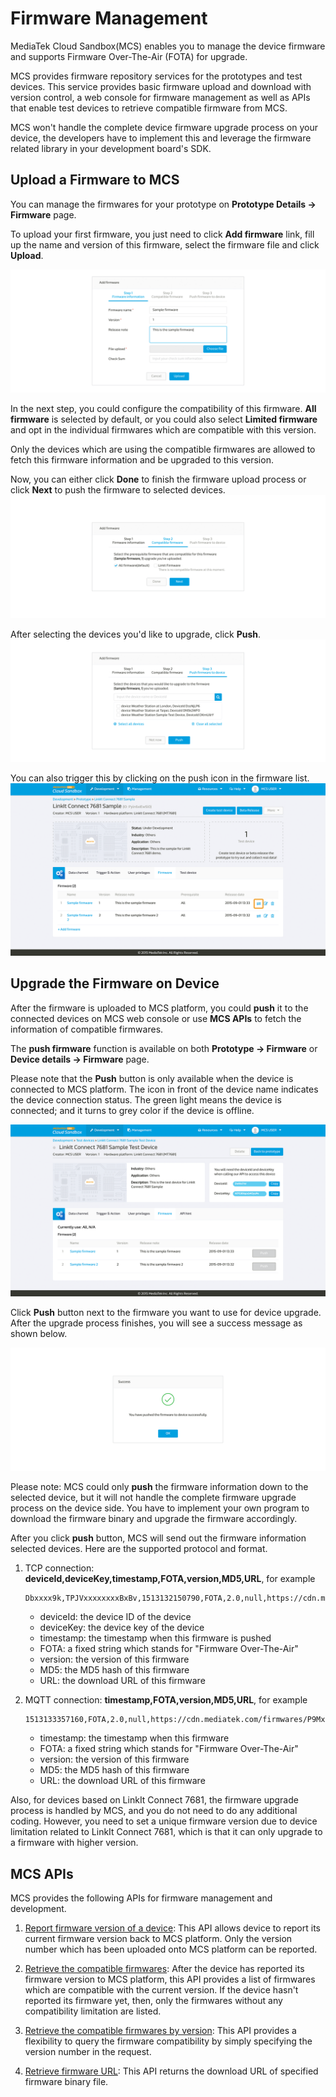 # Firmware Management

MediaTek Cloud Sandbox(MCS) enables you to manage the device firmware and supports Firmware Over-The-Air (FOTA) for upgrade.

MCS provides firmware repository services for the prototypes and test devices. This service provides basic firmware upload and download with version control, a web console for firmware management as well as APIs that enable test devices to retrieve compatible firmware from MCS.

MCS won't handle the complete device firmware upgrade process on your device, the developers have to implement this and leverage the firmware related library in your development board's SDK.

## Upload a Firmware to MCS
You can manage the firmwares for your prototype on **Prototype Details -> Firmware** page. 

To upload your first firmware, you just need to click **Add firmware** link, fill up the name and version of this firmware, select the firmware file and click **Upload**.

![](../images/Firmware/img_firmware_01.png)


In the next step, you could configure the compatibility of this firmware. **All firmware** is selected by default, or you could also select **Limited firmware** and opt in the individual firmwares which are compatible with this version. 

Only the devices which are using the compatible firmwares are allowed to fetch this firmware information and be upgraded to this version.

Now, you can either click **Done** to finish the firmware upload process or click **Next** to push the firmware to selected devices.
![](../images/Firmware/img_firmware_02.png)


After selecting the devices you'd like to upgrade, click **Push**. 
![](../images/Firmware/img_firmware_03.png)

You can also trigger this by clicking on the push icon in the firmware list.
![](../images/Firmware/img_firmware_04.png)

## Upgrade the Firmware on Device

After the firmware is uploaded to MCS platform, you could **push** it to the connected devices on MCS web console or use **MCS APIs** to fetch the information of compatible firmwares.

The **push firmware** function is available on both **Prototype -> Firmware** or **Device details -> Firmware** page.

Please note that the **Push** button is only available when the device is connected to MCS platform. The icon in front of the device name indicates the device connection status. The green light means the device is connected; and it turns to grey color if the device is offline.

![](../images/Firmware/img_firmware_05.png)

Click **Push** button next to the firmware you want to use for device upgrade. After the upgrade process finishes, you will see a success message as shown below.

![](../images/Firmware/img_firmware_06.png)


Please note: MCS could only **push** the firmware information down to the selected device, but it will not handle the complete firmware upgrade process on the device side. You have to implement your own program to download the firmware binary and upgrade the firmware accordingly.

After you click **push** button, MCS will send out the firmware information selected devices. Here are the supported protocol and format.

1. TCP connection: **deviceId,deviceKey,timestamp,FOTA,version,MD5,URL**, for example

	```
	Dbxxxx9k,TPJVxxxxxxxxBxBv,1513132150790,FOTA,2.0,null,https://cdn.mediatek.com/firmwares/P9MxxxxxxbTK/6a94dxxxxxxxxxxxxxxxxxxxx61f5df/a.bin
	```
	
	* deviceId: the device ID of the device
	* deviceKey: the device key of the device
	* timestamp: the timestamp when this firmware is pushed
	* FOTA: a fixed string which stands for "Firmware Over-The-Air"
	* version: the version of this firmware
	* MD5: the MD5 hash of this firmware
	* URL: the download URL of this firmware

2. MQTT connection: **timestamp,FOTA,version,MD5,URL**, for example

	```
	1513133357160,FOTA,2.0,null,https://cdn.mediatek.com/firmwares/P9MxxxxxxbTK/6a94dxxxxxxxxxxxxxxxxxxxx61f5df/a.bin
	```

	* timestamp: the timestamp when this firmware
	* FOTA: a fixed string which stands for "Firmware Over-The-Air"
	* version: the version of this firmware
	* MD5: the MD5 hash of this firmware
	* URL: the download URL of this firmware

Also, for devices based on LinkIt Connect 7681, the firmware upgrade process is handled by MCS, and you do not need to do any additional coding. However, you need to set a unique firmware version due to device limitation related to LinkIt Connect 7681, which is that it can only upgrade to a firmware with higher version.

## MCS APIs

MCS provides the following APIs for firmware management and development.

1. [Report firmware version of a device](http://mcs.mediatek.com/resources/latest/api_references/#report-device-firmware): This API allows device to report its current firmware version back to MCS platform. Only the version number which has been uploaded onto MCS platform can be reported.

2. [Retrieve the compatible firmwares](http://mcs.mediatek.com/resources/latest/api_references/#report-device-firmware): After the device has reported its firmware version to MCS platform, this API provides a list of firmwares which are compatible with the current version. If the device hasn't reported its firmware yet, then, only the firmwares without any compatibility limitation are listed.

3. [Retrieve the compatible firmwares by version](https://mcs.mediatek.com/resources/latest/api_references/#retrieve-compatible-firmware-by-version): This API provides a flexibility to query the firmware compatibility by simply specifying the version number in the request.

4. [Retrieve firmware URL](https://mcs.mediatek.com/resources/latest/api_references/#retrieve-firmware-url): This API returns the download URL of specified firmware binary file.




